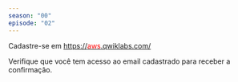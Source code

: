 ```yaml
---
season: "00"
episode: "02"
---
```

Cadastre-se em <a target="_blank" href="http://aws.qwiklabs.com">https://<span style="color:red;">aws</span>.qwiklabs.com/</a>

Verifique que você tem acesso ao email cadastrado para receber a confirmação.